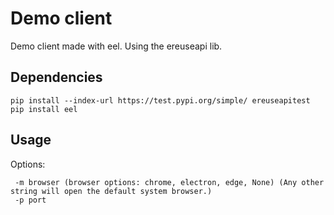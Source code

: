 # Demo client

Demo client made with eel. Using the ereuseapi lib.

## Dependencies

```
pip install --index-url https://test.pypi.org/simple/ ereuseapitest
pip install eel
```

## Usage
Options:
```
 -m browser (browser options: chrome, electron, edge, None) (Any other string will open the default system browser.)
 -p port
 ```
